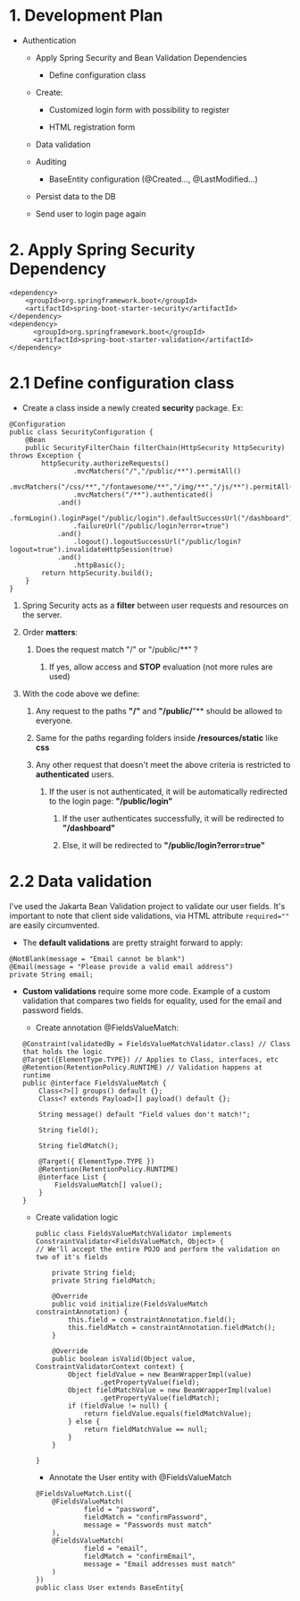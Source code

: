 # 1. Development Plan

- Authentication

  - Apply Spring Security and Bean Validation Dependencies

    - Define configuration class

  - Create:

    - Customized login form with possibility to register

    - HTML registration form

  - Data validation

  - Auditing

    - BaseEntity configuration (@Created..., @LastModified...)

  - Persist data to the DB

  - Send user to login page again

# 2. Apply Spring Security Dependency

```
<dependency>
    <groupId>org.springframework.boot</groupId>
    <artifactId>spring-boot-starter-security</artifactId>
</dependency>
<dependency>
      <groupId>org.springframework.boot</groupId>
      <artifactId>spring-boot-starter-validation</artifactId>
</dependency>
```

# 2.1 Define configuration class

- Create a class inside a newly created **security** package. Ex:

```
@Configuration
public class SecurityConfiguration {
    @Bean
    public SecurityFilterChain filterChain(HttpSecurity httpSecurity) throws Exception {
        httpSecurity.authorizeRequests()
                .mvcMatchers("/","/public/**").permitAll()
                .mvcMatchers("/css/**","/fontawesome/**","/img/**","/js/**").permitAll()
                .mvcMatchers("/**").authenticated()
            .and()
                .formLogin().loginPage("/public/login").defaultSuccessUrl("/dashboard")
                .failureUrl("/public/login?error=true")
            .and()
                .logout().logoutSuccessUrl("/public/login?logout=true").invalidateHttpSession(true)
            .and()
                .httpBasic();
        return httpSecurity.build();
    }
}
```

1. Spring Security acts as a **filter** between user requests and resources on the server.

2. Order **matters**:

   1. Does the request match "/" or "/public/\*\*" ?

      1. If yes, allow access and **STOP** evaluation (not more rules are used)

3. With the code above we define:

   1. Any request to the paths **"/"** and **"/public/**"\*\* should be allowed to everyone.

   2. Same for the paths regarding folders inside **/resources/static** like **css**

   3. Any other request that doesn't meet the above criteria is restricted to **authenticated** users.

      1. If the user is not authenticated, it will be automatically redirected to the login page: **"/public/login"**

         1. If the user authenticates successfully, it will be redirected to **"/dashboard"**

         2. Else, it will be redirected to **"/public/login?error=true"**

# 2.2 Data validation

I've used the Jakarta Bean Validation project to validate our user fields. It's important to note that client side validations, via HTML attribute `required=""` are easily circumvented.

- The **default validations** are pretty straight forward to apply:

```
@NotBlank(message = "Email cannot be blank")
@Email(message = "Please provide a valid email address")
private String email;
```

- **Custom validations** require some more code. Example of a custom validation that compares two fields for equality, used for the email and password fields.

  - Create annotation @FieldsValueMatch:

  ```
  @Constraint(validatedBy = FieldsValueMatchValidator.class) // Class that holds the logic
  @Target({ElementType.TYPE}) // Applies to Class, interfaces, etc
  @Retention(RetentionPolicy.RUNTIME) // Validation happens at runtime
  public @interface FieldsValueMatch {
      Class<?>[] groups() default {};
      Class<? extends Payload>[] payload() default {};

      String message() default "Field values don't match!";

      String field();

      String fieldMatch();

      @Target({ ElementType.TYPE })
      @Retention(RetentionPolicy.RUNTIME)
      @interface List {
          FieldsValueMatch[] value();
      }
  }
  ```

  - Create validation logic

    ```
    public class FieldsValueMatchValidator implements ConstraintValidator<FieldsValueMatch, Object> {
    // We'll accept the entire POJO and perform the validation on two of it's fields

        private String field;
        private String fieldMatch;

        @Override
        public void initialize(FieldsValueMatch constraintAnnotation) {
            this.field = constraintAnnotation.field();
            this.fieldMatch = constraintAnnotation.fieldMatch();
        }

        @Override
        public boolean isValid(Object value, ConstraintValidatorContext context) {
            Object fieldValue = new BeanWrapperImpl(value)
                    .getPropertyValue(field);
            Object fieldMatchValue = new BeanWrapperImpl(value)
                    .getPropertyValue(fieldMatch);
            if (fieldValue != null) {
                return fieldValue.equals(fieldMatchValue);
            } else {
                return fieldMatchValue == null;
            }
        }

    }
    ```

    - Annotate the User entity with @FieldsValueMatch

    ```
    @FieldsValueMatch.List({
        @FieldsValueMatch(
                field = "password",
                fieldMatch = "confirmPassword",
                message = "Passwords must match"
        ),
        @FieldsValueMatch(
                field = "email",
                fieldMatch = "confirmEmail",
                message = "Email addresses must match"
        )
    })
    public class User extends BaseEntity{
    ```
